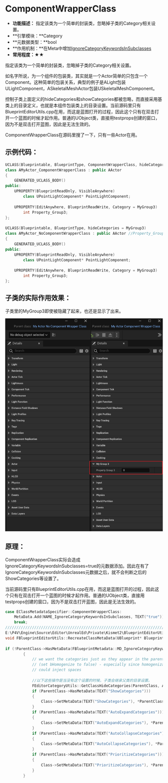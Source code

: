 # ComponentWrapperClass

- **功能描述：** 指定该类为一个简单的封装类，忽略掉子类的Category相关设置。
- **引擎模块：**Category
- **元数据类型：**bool
- **作用机制：**在Meta中增加[IgnoreCategoryKeywordsInSubclasses](../../../../Meta/DetailsPanel/IgnoreCategoryKeywordsInSubclasses.md)
- **常用程度：★★**

指定该类为一个简单的封装类，忽略掉子类的Category相关设置。

如名字所说，为一个组件的包装类，其实就是一个Actor简单的只包含一个Component。这种简单的包装关系，典型的例子是ALight包装ULightComponent，ASkeletalMeshActor包装USkeletalMeshComponent。

控制子类上面定义的hideCategories和showCategories都被忽略，而直接采用基类上的目录定义，也就是本组件包装类上的目录设置。当前源码里只有BlueprintEditorUtils.cpp在用，而这是蓝图打开的过程，因此这个只有在双击打开一个蓝图的时候才起作用。普通的UObject类，直接用testprops创建的窗口，因为不是双击打开蓝图，因此是无法生效的。

ComponentWrapperClass在源码里搜了一下，只有一些Actor在用。

## 示例代码：

```cpp
UCLASS(Blueprintable, BlueprintType, ComponentWrapperClass, hideCategories = MyGroup3)	//依然会显示出Property_Group3
class AMyActor_ComponentWrapperClass : public AActor
{
	GENERATED_UCLASS_BODY()
public:
	UPROPERTY(BlueprintReadOnly, VisibleAnywhere)
		class UPointLightComponent* PointLightComponent;

	UPROPERTY(EditAnywhere, BlueprintReadWrite, Category = MyGroup3)
		int Property_Group3;
};

UCLASS(Blueprintable, BlueprintType, hideCategories = MyGroup3)
class AMyActor_NoComponentWrapperClass : public AActor //Property_Group3会被隐藏
{
	GENERATED_UCLASS_BODY()
public:
	UPROPERTY(BlueprintReadOnly, VisibleAnywhere)
		class UPointLightComponent* PointLightComponent;

	UPROPERTY(EditAnywhere, BlueprintReadWrite, Category = MyGroup3)
		int Property_Group3;
};
```

## 子类的实际作用效果：

子类里的MyGroup3即使被隐藏了起来，也还是显示了出来。

![Untitled](Untitled.png)

## 原理：

ComponentWrapperClass实际会造成IgnoreCategoryKeywordsInSubclasses=true的元数据添加。因此在有了IgnoreCategoryKeywordsInSubclasses元数据之后，就不会判断之后的ShowCategories等设置了。

当前源码里只有BlueprintEditorUtils.cpp在用，而这是蓝图打开的过程，因此这个只有在双击打开一个蓝图的时候才起作用。普通的UObject类，直接用testprops创建的窗口，因为不是双击打开蓝图，因此是无法生效的。

```cpp
case EClassMetadataSpecifier::ComponentWrapperClass:
	MetaData.Add(NAME_IgnoreCategoryKeywordsInSubclasses, TEXT("true"));    //"IgnoreCategoryKeywordsInSubclasses"
	break;
////////////////////////////////////////////////////////////////////////////////
E:\P4V\Engine\Source\Editor\UnrealEd\Private\Kismet2\BlueprintEditorUtils.cpp
void FBlueprintEditorUtils::RecreateClassMetaData(UBlueprint* Blueprint, UClass* Class, bool bRemoveExistingMetaData)

if (!ParentClass->HasMetaData(FBlueprintMetadata::MD_IgnoreCategoryKeywordsInSubclasses)) //如果没有这个设置
		{
			// we want the categories just as they appear in the parent class 
			// (set bHomogenize to false) - especially since homogenization 
			// could inject spaces

			//以下这些操作是当没有这个设置的时候，子类会继承父类的目录设置。
			FEditorCategoryUtils::GetClassHideCategories(ParentClass, AllHideCategories, /*bHomogenize =*/false);
			if (ParentClass->HasMetaData(TEXT("ShowCategories")))
			{
				Class->SetMetaData(TEXT("ShowCategories"), *ParentClass->GetMetaData("ShowCategories"));
			}
			if (ParentClass->HasMetaData(TEXT("AutoExpandCategories")))
			{
				Class->SetMetaData(TEXT("AutoExpandCategories"), *ParentClass->GetMetaData("AutoExpandCategories"));
			}
			if (ParentClass->HasMetaData(TEXT("AutoCollapseCategories")))
			{
				Class->SetMetaData(TEXT("AutoCollapseCategories"), *ParentClass->GetMetaData("AutoCollapseCategories"));
			}
			if (ParentClass->HasMetaData(TEXT("PrioritizeCategories")))
			{
				Class->SetMetaData(TEXT("PrioritizeCategories"), *ParentClass->GetMetaData("PrioritizeCategories"));
			}
		}
```